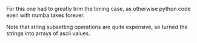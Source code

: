 For this one had to greatly trim the timing case, as otherwise
python code even with numba takes forever.

Note that string subsetting operations are quite expensive, 
so turned the strings into arrays of ascii values.
